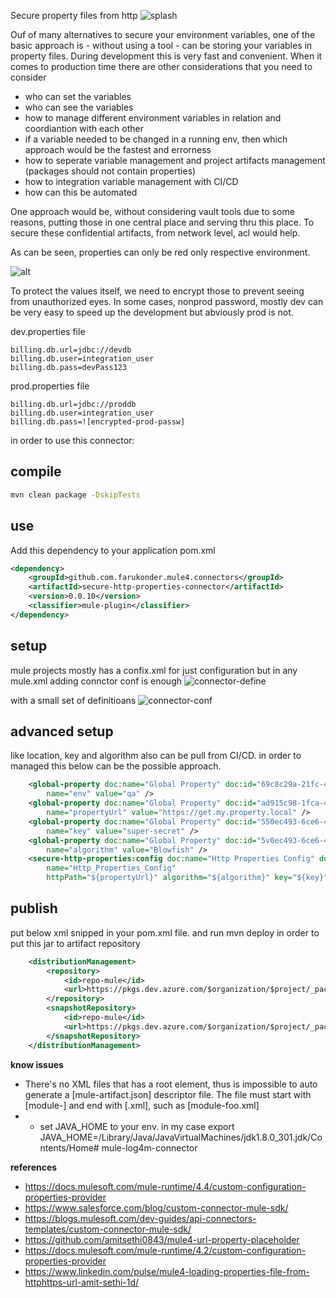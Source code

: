 Secure property files from http
![splash](./content/splash.png)

Ouf of many alternatives to secure your environment variables, one of the basic approach is - without using a tool  - can be storing your variables in property files. During development this is very fast and convenient. When it comes to production time there are other considerations that you need to consider
 - who can set the variables
 - who can see the variables
 - how to manage different environment variables in relation and coordiantion with each other
 - if a variable needed to be changed in a running env, then which approach would be the fastest and errorness
 - how to seperate variable management and project artifacts management (packages should not contain properties)
 - how to integration variable management with CI/CD
 - how can this be automated
 
One approach would be, without considering vault tools due to some reasons, putting those in one central place and serving thru this place. To secure  these confidential artifacts, from network level, acl would help.

As can be seen, properties can  only be red only respective environment. 

![alt](./content/secure-http-prop.drawio.png)

To protect the values itself, we need to encrypt those to prevent seeing from unauthorized eyes. In some cases, nonprod password, mostly dev can be very easy to speed up the development but abviously prod is not. 

dev.properties file
```
billing.db.url=jdbc://devdb
billing.db.user=integration_user
billing.db.pass=devPass123
```

prod.properties file
```
billing.db.url=jdbc://proddb
billing.db.user=integration_user
billing.db.pass=![encrypted-prod-passw]
```

in order to use this connector:

## compile

```sh
mvn clean package -DskipTests
```

## use

Add this dependency to your application pom.xml

```xml
<dependency>
	<groupId>github.com.farukonder.mule4.connectors</groupId>
	<artifactId>secure-http-properties-connector</artifactId>
	<version>0.0.10</version>
	<classifier>mule-plugin</classifier>
</dependency>
```

## setup

mule projects mostly has a confix.xml for just configuration  but in any mule.xml adding connctor conf is enough
![connector-define](./content/connector-initiate.png)

with a small set of definitioans
![connector-conf](./content/connector-conf.png)

## advanced setup

like location, key and algorithm also can be pull from CI/CD. in order to managed this below  can be the possible approach.


```xml
	<global-property doc:name="Global Property" doc:id="69c8c29a-21fc-409e-a104-635334980abb" 
		name="env" value="qa" />
	<global-property doc:name="Global Property" doc:id="ad915c98-1fca-4d46-86dc-06c19da8b3d9" 
		name="propertyUrl" value="https://get.my.property.local" />
	<global-property doc:name="Global Property" doc:id="550ec493-6ce6-4141-a012-cb80b81b81s4" 
		name="key" value="super-secret" />
	<global-property doc:name="Global Property" doc:id="5v0ec493-6ce6-4141-a012-zb8fb81b8143" 
		name="algorithm" value="Blowfish" />
	<secure-http-properties:config doc:name="Http Properties Config" doc:id="0720a68d-e738-461e-a1a0-fd4c4ada9c32"
		name="Http_Properties_Config" 
		httpPath="${propertyUrl}" algorithm="${algorithm}" key="${key}">
```

## publish

put below xml snipped in your pom.xml file. and run mvn deploy in order to put this jar to artifact repository

```xml
	<distributionManagement>
		<repository>
			<id>repo-mule</id>
			<url>https://pkgs.dev.azure.com/$organization/$project/_packaging/cci-repo-mule/maven/v1</url>
		</repository>
		<snapshotRepository>
			<id>repo-mule</id>
			<url>https://pkgs.dev.azure.com/$organization/$project/_packaging/cci-repo-mule/maven/v1</url>
		</snapshotRepository>
	</distributionManagement>
```

**know issues**
 - There's no XML files that has a <module> root element, thus is impossible to auto generate a [mule-artifact.json] descriptor file. The file must start with [module-] and end with [.xml], such as [module-foo.xml] 
 - - set JAVA_HOME to your env. in my case export JAVA_HOME=/Library/Java/JavaVirtualMachines/jdk1.8.0_301.jdk/Contents/Home# mule-log4m-connector

**references**
 - https://docs.mulesoft.com/mule-runtime/4.4/custom-configuration-properties-provider
 - https://www.salesforce.com/blog/custom-connector-mule-sdk/
 - https://blogs.mulesoft.com/dev-guides/api-connectors-templates/custom-connector-mule-sdk/
 - https://github.com/amitsethi0843/mule4-url-property-placeholder
 - https://docs.mulesoft.com/mule-runtime/4.2/custom-configuration-properties-provider
 - https://www.linkedin.com/pulse/mule4-loading-properties-file-from-httphttps-url-amit-sethi-1d/